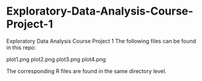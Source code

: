 # Exploratory-Data-Analysis-Course-Project-1
Exploratory Data Analysis Course Project 1
The following files can be found in this repo:

plot1.png
plot2.png
plot3.png
plot4.png

The corresponding R files are found in the same directory level.
